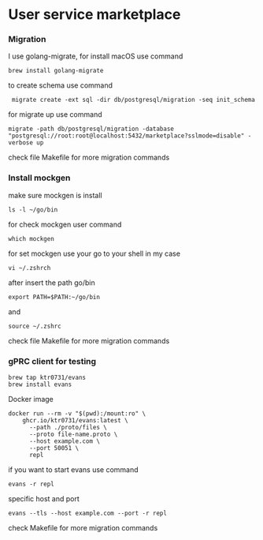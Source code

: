 # User service marketplace 

### Migration 

I use golang-migrate, for install macOS use command 

````
brew install golang-migrate
````

to create schema use command

````
 migrate create -ext sql -dir db/postgresql/migration -seq init_schema
````

for migrate up use command 

````
migrate -path db/postgresql/migration -database "postgresql://root:root@localhost:5432/marketplace?sslmode=disable" -verbose up
````

check file Makefile for more migration commands

### Install mockgen

make sure mockgen is install

```
ls -l ~/go/bin
```

for check mockgen user command 

````
which mockgen
````

for set mockgen use your go to your shell in my case

```
vi ~/.zshrch
```

after insert the path go/bin

```
export PATH=$PATH:~/go/bin
```

and

```
source ~/.zshrc
```

check file Makefile for more migration commands

### gPRC client for testing

```
brew tap ktr0731/evans
brew install evans
```

Docker image

```
docker run --rm -v "$(pwd):/mount:ro" \
    ghcr.io/ktr0731/evans:latest \
      --path ./proto/files \
      --proto file-name.proto \
      --host example.com \
      --port 50051 \
      repl
```

if you want to start evans use command 

```
evans -r repl
```

specific host and port

```
evans --tls --host example.com --port -r repl
```

check Makefile for more migration commands